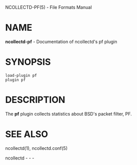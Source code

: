 NCOLLECTD-PF(5) - File Formats Manual

# NAME

**ncollectd-pf** - Documentation of ncollectd's pf plugin

# SYNOPSIS

	load-plugin pf
	plugin pf

# DESCRIPTION

The **pf** plugin collects statistics about BSD's packet filter, PF.

# SEE ALSO

ncollectd(1),
ncollectd.conf(5)

ncollectd - - -
